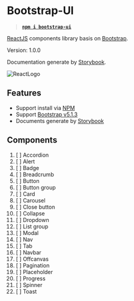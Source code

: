 # Bootstrap-UI

> **[`npm i bootstrap-ui`](npmjs.com)**

[ReactJS](https://www.reactjs.org) components library basis on
[Bootstrap](https://www.getbootstrap.com).

Version: 1.0.0

Documentation generate by [Storybook](storybook.js.org).

![ReactLogo](https://ru.reactjs.org/logo-og.png)

## Features

- Support install via [NPM](https://www.npmjs.com)
- Support [Bootstrap v5.1.3](https://github.com/twbs/bootstrap/releases/tag/v5.1.3)
- Documents generate by [Storybook](https://www.storybook.js.org)

## Components

1. [ ] Accordion
2. [ ] Alert
3. [ ] Badge
4. [ ] Breadcrumb
5. [ ] Button
6. [ ] Button group
7. [ ] Card
8. [ ] Carousel
9. [ ] Close button
10. [ ] Collapse
11. [ ] Dropdown
12. [ ] List group
13. [ ] Modal
14. [ ] Nav
15. [ ] Tab
16. [ ] Navbar
17. [ ] Offcanvas
18. [ ] Pagination
19. [ ] Placeholder
20. [ ] Progress
21. [ ] Spinner
22. [ ] Toast